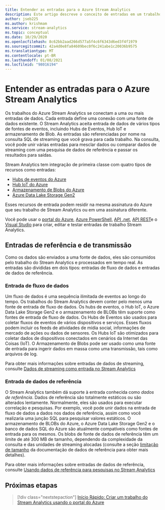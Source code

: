 ```yaml
---
title: Entender as entradas para o Azure Stream Analytics
description: Este artigo descreve o conceito de entradas em um trabalho do Azure Stream Analytics, comparando o streaming de entrada para entrada de dados de referência.
author: jseb225
ms.author: krishmam
ms.service: stream-analytics
ms.topic: conceptual
ms.date: 10/29/2020
ms.openlocfilehash: 8c62bb2aad266d577a5f4c6f6343d6ed3f4f1979
ms.sourcegitcommit: 42a4d0e8fa84609bec0f6c241abe1c20036b9575
ms.translationtype: MT
ms.contentlocale: pt-BR
ms.lasthandoff: 01/08/2021
ms.locfileid: "98016194"
---
```

# <a name="understand-inputs-for-azure-stream-analytics"></a>Entender as entradas para o Azure Stream Analytics

Os trabalhos do Azure Stream Analytics se conectam a uma ou mais entradas de dados. Cada entrada define uma conexão com uma fonte de dados existente. O Stream Analytics aceita entrada de dados de vários tipos de fontes de eventos, incluindo Hubs de Eventos, Hub IoT e armazenamento de Blob. As entradas são referenciadas por nome na consulta SQL de streaming que você grava para cada trabalho. Na consulta, você pode unir várias entradas para mesclar dados ou comparar dados de streaming com uma pesquisa de dados de referência e passar os resultados para saídas. 

Stream Analytics tem integração de primeira classe com quatro tipos de recursos como entradas:
- [Hubs de eventos do Azure](https://azure.microsoft.com/services/event-hubs/)
- [Hub IoT do Azure](https://azure.microsoft.com/services/iot-hub/) 
- [Armazenamento de Blobs do Azure](https://azure.microsoft.com/services/storage/blobs/) 
- [Azure Data Lake Storage Gen2](../storage/blobs/data-lake-storage-introduction.md) 

Esses recursos de entrada podem residir na mesma assinatura do Azure que seu trabalho de Stream Analytics ou em uma assinatura diferente.

Você pode usar o [portal do Azure](stream-analytics-quick-create-portal.md#configure-job-input),  [Azure PowerShell](/powershell/module/az.streamanalytics/New-azStreamAnalyticsInput), [API .net](/dotnet/api/microsoft.azure.management.streamanalytics.inputsoperationsextensions), [API REST](/rest/api/streamanalytics/2016-03-01/inputs)e o [Visual Studio](stream-analytics-tools-for-visual-studio-install.md) para criar, editar e testar entradas de trabalho Stream Analytics.

## <a name="stream-and-reference-inputs"></a>Entradas de referência e de transmissão
Como os dados são enviados a uma fonte de dados, eles são consumidos pelo trabalho do Stream Analytics e processados em tempo real. As entradas são divididas em dois tipos: entradas de fluxo de dados e entradas de dados de referência.

### <a name="data-stream-input"></a>Entrada de fluxo de dados
Um fluxo de dados é uma sequência ilimitada de eventos ao longo do tempo. Os trabalhos do Stream Analytics devem conter pelo menos uma fonte de entrada de fluxo de dados. Os hubs de eventos, o Hub IoT, o Azure Data Lake Storage Gen2 e o armazenamento de BLOBs têm suporte como fontes de entrada de fluxo de dados. Os Hubs de Eventos são usados para coletar fluxos de eventos de vários dispositivos e serviços. Esses fluxos podem incluir os feeds de atividades de mídia social, informações de mercado de ações ou dados de sensores. Os Hubs IoT são otimizados para coletar dados de dispositivos conectados em cenários da Internet das Coisas (IoT).  O Armazenamento de Blobs pode ser usado como uma fonte de entrada para ingerir dados em massa como uma transmissão, tais como arquivos de log.  

Para obter mais informações sobre entradas de dados de streaming, consulte [Dados de streaming como entrada no Stream Analytics](stream-analytics-define-inputs.md)

### <a name="reference-data-input"></a>Entrada de dados de referência
O Stream Analytics também dá suporte à entrada conhecida como *dados de referência*. Dados de referência são totalmente estáticos ou são alterados lentamente. Normalmente, eles são usados para executar correlação e pesquisas. Por exemplo, você pode unir dados na entrada de fluxo de dados a dados nos dados de referência, assim como você realizaria uma junção SQL para pesquisar valores estáticos. O armazenamento de BLOBs do Azure, o Azure Data Lake Storage Gen2 e o banco de dados SQL do Azure são atualmente compatíveis como fontes de entrada para os mesmos. Os blobs de fonte de dados de referência têm um limite de até 300 MB de tamanho, dependendo da complexidade da consulta e das unidades de streaming alocadas (consulte a seção [limitação de tamanho](stream-analytics-use-reference-data.md#size-limitation) da documentação de dados de referência para obter mais detalhes).

Para obter mais informações sobre entradas de dados de referência, consulte [Usando dados de referência para pesquisas no Stream Analytics](stream-analytics-use-reference-data.md)

## <a name="next-steps"></a>Próximas etapas
> [!div class="nextstepaction"]
> [Início Rápido: Criar um trabalho do Stream Analytics usando o portal do Azure](stream-analytics-quick-create-portal.md)